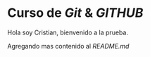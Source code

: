 # Curso de _Git_ & _GITHUB_ 

Hola soy Cristian, bienvenido a la prueba.

Agregando mas contenido al _README.md_